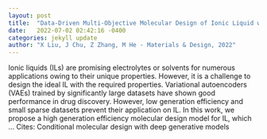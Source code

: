 ```yaml
---
layout: post
title:  "Data-Driven Multi-Objective Molecular Design of Ionic Liquid with High Generation Efficiency on Small Dataset"
date:   2022-07-02 02:42:16 -0400
categories: jekyll update
author: "X Liu, J Chu, Z Zhang, M He - Materials & Design, 2022"
---
```

Ionic liquids (ILs) are promising electrolytes or solvents for numerous applications owing to their unique properties. However, it is a challenge to design the ideal IL with the required properties. Variational autoencoders (VAEs) trained by significantly large datasets have shown good performance in drug discovery. However, low generation efficiency and small sparse datasets prevent their application on IL. In this work, we propose a high generation efficiency molecular design model for IL, which …
Cites: ‪Conditional molecular design with deep generative models‬  